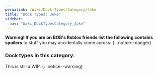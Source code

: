 ```yaml
---
permalink: /Wiki/Dock-Types/Category/Joke
title: "Dock Types: Joke"
sidebar:
  nav: "Wiki_DockTypesCategory_Joke"
---
```


**Warning! If you are on BOB's Roblox friends list the following contains spoilers** to stuff you may accidentally come across.
{: .notice--danger}

### Dock types in this category:

This is still a WIP.
{: .notice--warning}
